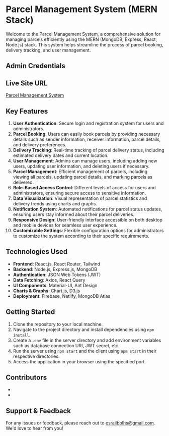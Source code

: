 # Parcel Management System (MERN Stack)

Welcome to the Parcel Management System, a comprehensive solution for managing parcels efficiently using the MERN (MongoDB, Express, React, Node.js) stack. This system helps streamline the process of parcel booking, delivery tracking, and user management.

## Admin Credentials


## Live Site URL
[Parcel Management System](https://your-parcel-management-site.com)

## Key Features
1. **User Authentication**: Secure login and registration system for users and administrators.
2. **Parcel Booking**: Users can easily book parcels by providing necessary details such as sender information, receiver information, parcel details, and delivery preferences.
3. **Delivery Tracking**: Real-time tracking of parcel delivery status, including estimated delivery dates and current location.
4. **User Management**: Admins can manage users, including adding new users, updating user information, and deleting users if necessary.
5. **Parcel Management**: Efficient management of parcels, including viewing all parcels, updating parcel details, and marking parcels as delivered.
6. **Role-Based Access Control**: Different levels of access for users and administrators, ensuring secure access to sensitive information.
7. **Data Visualization**: Visual representation of parcel statistics and delivery trends using charts and graphs.
8. **Notification System**: Automated notifications for parcel status updates, ensuring users stay informed about their parcel deliveries.
9. **Responsive Design**: User-friendly interface accessible on both desktop and mobile devices for seamless user experience.
10. **Customizable Settings**: Flexible configuration options for administrators to customize the system according to their specific requirements.

## Technologies Used
- **Frontend**: React.js, React Router, Tailwind
- **Backend**: Node.js, Express.js, MongoDB
- **Authentication**: JSON Web Tokens (JWT)
- **Data Fetching**: Axios, React Query
- **UI Components**: Material-UI, Ant Design
- **Charts & Graphs**: Chart.js, D3.js
- **Deployment**: Firebase, Netlify, MongoDB Atlas

## Getting Started
1. Clone the repository to your local machine.
2. Navigate to the project directory and install dependencies using `npm install`.
3. Create a `.env` file in the server directory and add environment variables such as database connection URI, JWT secret, etc.
4. Run the server using `npm start` and the client using `npm start` in their respective directories.
5. Access the application in your browser using the specified port.

## Contributors
- 
- 

## Support & Feedback
For any issues or feedback, please reach out to [esrailbblhs@gmail.com](mailto:esrailbblhs@gmail.com). We'd love to hear from you!


